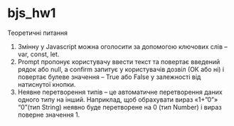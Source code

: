 # bjs_hw1
Теоретичні питання
1. Змінну у Javascript можна оголосити за допомогою ключових слів – var, const, let.
2. Prompt пропонує користувачу ввести текст та повертає введений рядок або null, а confirm запитує у користувачів дозвіл (ОК або ні) і повертає булеве значення – True або False  у залежності від натиснутої кнопки.
3. Неявне перетворення типів – це автоматичне перетворення даних одного типу на інший. Наприклад, щоб обрахувати вираз «1+”0”» “0”(тип String) неявно буде перетворене на 0 (тип Number) і вираз поверне значення 1.
